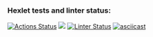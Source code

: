 ### Hexlet tests and linter status:
[![Actions Status](https://github.com/Unshock/python-project-lvl1/workflows/hexlet-check/badge.svg)](https://github.com/Unshock/python-project-lvl1/actions)
<a href="https://codeclimate.com/github/Unshock/python-project-lvl1/maintainability"><img src="https://api.codeclimate.com/v1/badges/10ea4108e6c908efaf79/maintainability" /></a>
[![Linter Status](https://github.com/Unshock/python-project-lvl1/workflows/linter-check/badge.svg)](https://github.com/Unshock/python-project-lvl1/actions/workflows/linter-check.yml)
[![asciicast](https://asciinema.org/a/zpESG0lYdy75W0E7PUg7yXIIr.svg)](https://asciinema.org/a/zpESG0lYdy75W0E7PUg7yXIIr)
